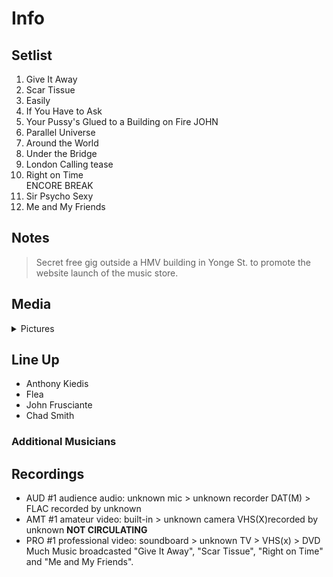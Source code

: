 # Info

## Setlist

1. Give It Away
2. Scar Tissue
3. Easily
4. If You Have to Ask
5. Your Pussy's Glued to a Building on Fire JOHN
6. Parallel Universe
7. Around the World
8. Under the Bridge
9. London Calling tease
10. Right on Time
<br> ENCORE BREAK
11. Sir Psycho Sexy
12. Me and My Friends

## Notes

> Secret free gig outside a HMV building in Yonge St. to promote the website launch of the music store.

## Media 

<details>
  <summary>Pictures</summary>
  <!--<img alt="Setlist" title="Setlist" src="_.jpg" height="200" />
  <img alt="Clipping" title="Clipping" src="_.jpg" height="200" />
  <img alt="Flyer" title="Flyer" src="_.jpg" height="200" />-->
</details>

## Line Up

* Anthony Kiedis
* Flea
* John Frusciante
* Chad Smith

### Additional Musicians

## Recordings

* AUD #1 audience audio: unknown mic > unknown recorder DAT(M) > FLAC recorded by unknown
* AMT #1 amateur video: built-in > unknown camera VHS(X)recorded by unknown **NOT CIRCULATING**
* PRO #1 professional video: soundboard > unknown TV > VHS(x) > DVD Much Music broadcasted "Give It Away", "Scar Tissue", "Right on Time" and "Me and My Friends".
